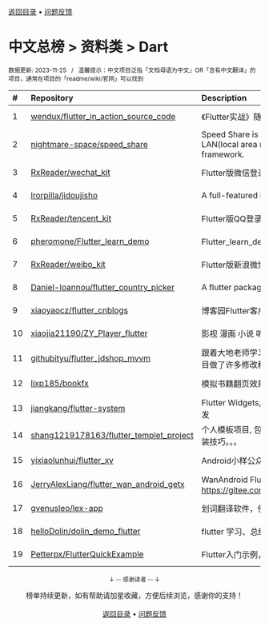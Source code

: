<a href="https://github.com/GrowingGit/GitHub-Chinese-Top-Charts#github中文排行榜">返回目录</a> • <a href="/content/docs/feedback.md">问题反馈</a>

# 中文总榜 > 资料类 > Dart
<sub>数据更新: 2023-11-25&nbsp;&nbsp;&nbsp;/&nbsp;&nbsp;&nbsp;温馨提示：中文项目泛指「文档母语为中文」OR「含有中文翻译」的项目，通常在项目的「readme/wiki/官网」可以找到</sub>

|#|Repository|Description|Stars|Updated|
|:-|:-|:-|:-|:-|
|1|[wendux/flutter_in_action_source_code](https://github.com/wendux/flutter_in_action_source_code)|《Flutter实战》随书源码|789|2023-06-10|
|2|[nightmare-space/speed_share](https://github.com/nightmare-space/speed_share)|Speed Share is a highly available file sharing terminal on LAN(local area network) like airdrop developed by flutter framework.|744|2023-10-26|
|3|[RxReader/wechat_kit](https://github.com/RxReader/wechat_kit)|Flutter版微信登录/分享/支付 SDK|651|2023-06-06|
|4|[lrorpilla/jidoujisho](https://github.com/lrorpilla/jidoujisho)|A full-featured immersion language learning suite for mobile.|615|2023-10-05|
|5|[RxReader/tencent_kit](https://github.com/RxReader/tencent_kit)|Flutter版QQ登录/分享|229|2023-09-12|
|6|[pheromone/Flutter_learn_demo](https://github.com/pheromone/Flutter_learn_demo)|Flutter_learn_demo  Flutter学习历程|173|2023-11-24|
|7|[RxReader/weibo_kit](https://github.com/RxReader/weibo_kit)|Flutter版新浪微博登录/分享|103|2023-05-29|
|8|[Daniel-Ioannou/flutter_country_picker](https://github.com/Daniel-Ioannou/flutter_country_picker)|A flutter package to select a country from a list of countries.|92|2023-11-09|
|9|[xiaoyaocz/flutter_cnblogs](https://github.com/xiaoyaocz/flutter_cnblogs)|博客园Flutter客户端|91|2023-09-18|
|10|[xiaojia21190/ZY_Player_flutter](https://github.com/xiaojia21190/ZY_Player_flutter)|影视 漫画 小说 听书 |57|2023-11-20|
|11|[githubityu/flutter_jdshop_mvvm](https://github.com/githubityu/flutter_jdshop_mvvm)|跟着大地老师学习的,模仿京东的一个实战项目，但是根据实际项目做了许多修改和优化|49|2023-07-11|
|12|[lixp185/bookfx](https://github.com/lixp185/bookfx)|模拟书籍翻页效果|47|2023-11-03|
|13|[jiangkang/flutter-system](https://github.com/jiangkang/flutter-system)|Flutter Widgets,Components,Demos,Pages:从入门到产品级开发|28|2023-06-18|
|14|[shang1219178163/flutter_templet_project](https://github.com/shang1219178163/flutter_templet_project)| 个人模板项目, 包含组件使用示例、自定义组件封装、代码优化封装技巧。。。|25|2023-11-24|
|15|[yixiaolunhui/flutter_xy](https://github.com/yixiaolunhui/flutter_xy)|Android小样公众号对应Flutter的demo集合|17|2023-10-23|
|16|[JerryAlexLiang/flutter_wan_android_getx](https://github.com/JerryAlexLiang/flutter_wan_android_getx)|WanAndroid Flutter版 基于GetX ，欢迎互相交流学习， Gitee：https://gitee.com/JerryAlexLiang/flutter_wan_android_getx.git|11|2023-08-25|
|17|[gvenusleo/lex-app](https://github.com/gvenusleo/lex-app)|划词翻译软件，使用 Flutter 开发，支持多个翻译模型|8|2023-11-19|
|18|[helloDolin/dolin_demo_flutter](https://github.com/helloDolin/dolin_demo_flutter)|flutter 学习、总结、提高|8|2023-11-24|
|19|[Petterpx/FlutterQuickExample](https://github.com/Petterpx/FlutterQuickExample)|Flutter入门示例，对照着Flutter实战书籍写的一个demo。|5|2023-09-11|

<div align="center">
    <p><sub>↓ -- 感谢读者 -- ↓</sub></p>
    榜单持续更新，如有帮助请加星收藏，方便后续浏览，感谢你的支持！
</div>

<br/>

<div align="center"><a href="https://github.com/GrowingGit/GitHub-Chinese-Top-Charts#github中文排行榜">返回目录</a> • <a href="/content/docs/feedback.md">问题反馈</a></div>
